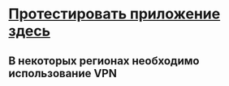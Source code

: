 <h1><a href="https://movies-app-pink-ten.vercel.app/">Протестировать приложение здесь</a></h1>
<h2>В некоторых регионах необходимо использование VPN</h2>
